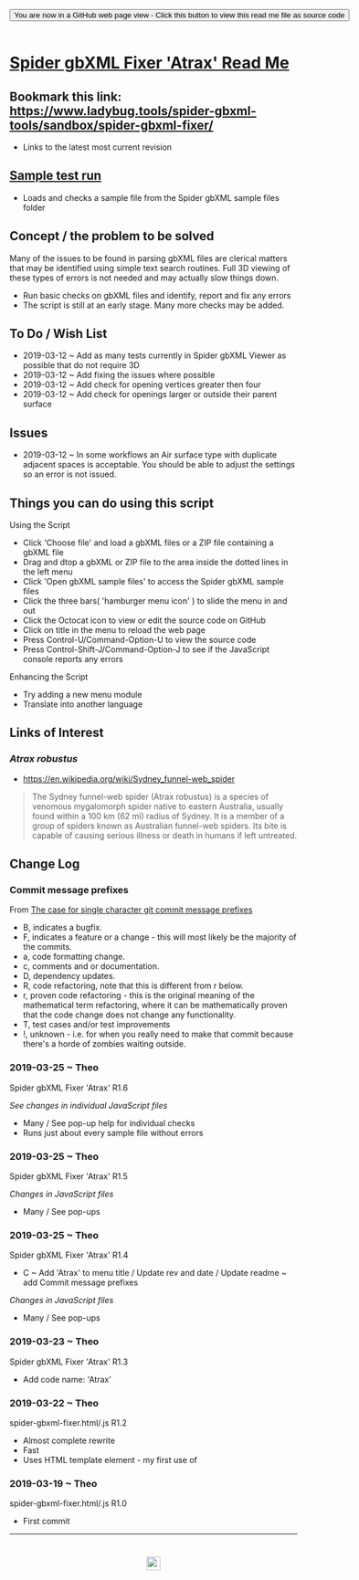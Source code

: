 
<span style=display:none; >[You are now in a GitHub source code view - click this link to view Read Me file as a web page]( https://www.ladybug.tools/spider-gbxml-tools/#sandbox/spider-gbxml-fixer/README.md "View file as a web page." ) </span>

<div><input type=button class = "btn btn-secondary btn-sm" onclick=window.location.href="https://github.com/ladybug-tools/spider-gbxml-tools/blob/master/sandbox/spider-gbxml-fixer/README.md"
value="You are now in a GitHub web page view - Click this button to view this read me file as source code" ></div>

<br>

# [Spider gbXML Fixer 'Atrax' Read Me]( #sandbox/spider-gbxml-fixer/README.md )

<!--
<iframe src=https://www.ladybug.tools/spider-gbxml-tools/sandbox/spider-gbxml-fixer/sandbox/spider-gbxml-fixer.html width=100% height=500px >Iframes are not viewable in GitHub source code views</iframe>
_<small>Spider gbXML Fixer</small>_
-->

## Bookmark this link: https://www.ladybug.tools/spider-gbxml-tools/sandbox/spider-gbxml-fixer/

* Links to the latest most current revision

## [Sample test run]( https://www.ladybug.tools/spider-gbxml-tools/sandbox/spider-gbxml-fixer/r1/spider-gbxml-fixer.html#https://cdn.jsdelivr.net/gh/ladybug-tools/spider@master/gbxml-sample-files/bristol-clifton-downs-broken.xml )

* Loads and checks a sample file from the Spider gbXML sample files folder


## Concept / the problem to be solved

Many of the issues to be found in parsing gbXML files are clerical matters that may be identified using simple text search routines. Full 3D viewing of these types of errors is not needed and may actually slow things down.

* Run basic checks on gbXML files and identify, report and fix any errors
* The script is still at an early stage. Many more checks may be added.


## To Do / Wish List

* 2019-03-12 ~ Add as many tests currently in Spider gbXML Viewer as possible that do not require 3D
* 2019-03-12 ~ Add fixing the issues where possible
* 2019-03-12 ~ Add check for opening vertices greater then four
* 2019-03-12 ~ Add check for openings larger or outside their parent surface

## Issues

* 2019-03-12 ~ In some workflows an Air surface type with duplicate adjacent spaces is acceptable. You should be able to adjust the settings so an error is not issued.


## Things you can do using this script

Using the Script
* Click 'Choose file' and load a gbXML files or a ZIP file containing a gbXML file
* Drag and dtop a gbXML or ZIP file to the area inside the dotted lines in the left menu
* Click 'Open gbXML sample files' to access the Spider gbXML sample files
* Click the three bars( 'hamburger menu icon' ) to slide the menu in and out
* Click the Octocat icon to view or edit the source code on GitHub
* Click on title in the menu to reload the web page
* Press Control-U/Command-Option-U to view the source code
* Press Control-Shift-J/Command-Option-J to see if the JavaScript console reports any errors

Enhancing the Script

* Try adding a new menu module
* Translate into another language

## Links of Interest

### _Atrax robustus_

* https://en.wikipedia.org/wiki/Sydney_funnel-web_spider

> The Sydney funnel-web spider (Atrax robustus) is a species of venomous mygalomorph spider native to eastern Australia, usually found within a 100 km (62 mi) radius of Sydney. It is a member of a group of spiders known as Australian funnel-web spiders. Its bite is capable of causing serious illness or death in humans if left untreated.

## Change Log

### Commit message prefixes

From [The case for single character git commit message prefixes]( https://smalldata.tech/blog/2018/10/04/the-case-for-single-character-git-commit-message-prefixes )

* B, indicates a bugfix.
* F, indicates a feature or a change - this will most likely be the majority of the commits.
* a, code formatting change.
* c, comments and or documentation.
* D, dependency updates.
* R, code refactoring, note that this is different from r below.
* r, proven code refactoring - this is the original meaning of the mathematical term refactoring, where it can be mathematically proven that the code change does not change any functionality.
* T, test cases and/or test improvements
* !, unknown - i.e. for when you really need to make that commit because there's a horde of zombies waiting outside.


### 2019-03-25 ~ Theo

Spider gbXML Fixer 'Atrax' R1.6

_See changes in individual JavaScript files_

 * Many / See pop-up help for individual checks
 * Runs just about every sample file without errors

### 2019-03-25 ~ Theo

Spider gbXML Fixer 'Atrax' R1.5

_Changes in JavaScript files_

 * Many / See pop-ups

### 2019-03-25 ~ Theo

Spider gbXML Fixer 'Atrax' R1.4

* C ~ Add 'Atrax' to menu title / Update rev and date / Update readme ~ add Commit message prefixes

_Changes in JavaScript files_
* Many / See pop-ups



### 2019-03-23 ~ Theo

Spider gbXML Fixer 'Atrax' R1.3

* Add code name: 'Atrax'


### 2019-03-22 ~ Theo

spider-gbxml-fixer.html/.js R1.2
* Almost complete rewrite
* Fast
* Uses HTML template element - my first use of

### 2019-03-19 ~ Theo

spider-gbxml-fixer.html/.js R1.0

* First commit


***

# <center title="hello!" ><a href=javascript:window.scrollTo(0,0); style=text-decoration:none; > <img src="https://ladybug.tools/artwork/icons_bugs/ico/spider.ico" height=24 > </a></center>

